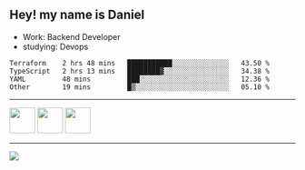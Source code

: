 ## Hey! my name is Daniel

- Work: Backend Developer
- studying: Devops

<!--START_SECTION:waka-->

```text
Terraform    2 hrs 48 mins   ███████████░░░░░░░░░░░░░░   43.50 %
TypeScript   2 hrs 13 mins   ████████▓░░░░░░░░░░░░░░░░   34.38 %
YAML         48 mins         ███░░░░░░░░░░░░░░░░░░░░░░   12.36 %
Other        19 mins         █▒░░░░░░░░░░░░░░░░░░░░░░░   05.10 %
```

<!--END_SECTION:waka-->
    

<hr>
<div>
    <img height="45" src="https://img.icons8.com/color/48/000000/nodejs.png"/>
    <img height="45" src="https://www.vectorlogo.zone/logos/golang/golang-ar21.svg">
    <img height="45" src="https://www.vectorlogo.zone/logos/nestjs/nestjs-icon.svg">
</div>
<hr>
<div>
    <a href="https://www.linkedin.com/in/daniel-lucas-bb7b82193/" target="_blank">
        <img src="https://img.shields.io/badge/LinkedIn-0077B5?style=for-the-badge&logo=linkedin&logoColor=white">
    </a>
</div>
